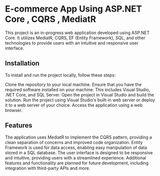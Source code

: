 
# E-commerce App Using ASP.NET Core , CQRS , MediatR

This project is an in-progress web application developed using ASP.NET Core. It utilizes MediatR, CQRS, EF (Entity Framework), SQL, and other technologies to provide users with an intuitive and responsive user interface.


## Installation

To install and run the project locally, follow these steps:

Clone the repository to your local machine.
Ensure that you have the required software installed on your machine. This includes Visual Studio, .NET Core, and SQL Server.
Open the project in Visual Studio and build the solution.
Run the project using Visual Studio's built-in web server or deploy it to a web server of your choice.
Access the application using a web browser.
## Features
The application uses MediatR to implement the CQRS pattern, providing a clean separation of concerns and improved code organization.
Entity Framework is used for data access, enabling easy manipulation of data stored in a SQL database.
The user interface is designed to be responsive and intuitive, providing users with a streamlined experience.
Additional features and functionality are planned for future development, including integration with third-party APIs and more.
